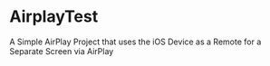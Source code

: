 AirplayTest
===========

A Simple AirPlay Project that uses the iOS Device as a Remote for a Separate Screen via AirPlay
